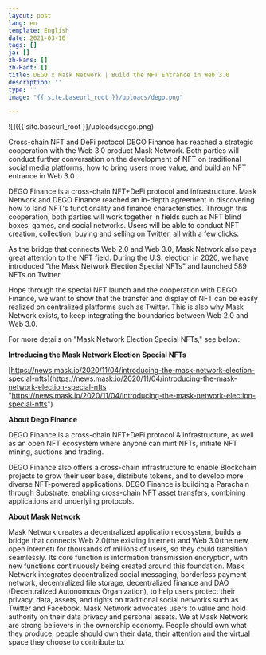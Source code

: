 ```yaml
---
layout: post
lang: en
template: English
date: 2021-03-10
tags: []
ja: []
zh-Hans: []
zh-Hant: []
title: DEGO x Mask Network | Build the NFT Entrance in Web 3.0
description: ''
type: ''
image: "{{ site.baseurl_root }}/uploads/dego.png"

---
```

![]({{ site.baseurl_root }}/uploads/dego.png)

Cross-chain NFT and DeFi protocol DEGO Finance has reached a strategic cooperation with the Web 3.0 product Mask Network. Both parties will conduct further conversation on the development of NFT on traditional social media platforms, how to bring users more value, and build an NFT entrance in  Web 3.0 .

DEGO Finance is a cross-chain NFT+DeFi protocol and infrastructure. Mask Network and DEGO Finance reached an in-depth agreement in discovering how to land NFT's functionality and finance characteristics. Through this cooperation, both parties will work together in fields such as NFT blind boxes, games, and social networks. Users will be able to conduct NFT creation, collection, buying and selling on Twitter, all with a few clicks.

As the bridge that connects Web 2.0 and Web 3.0, Mask Network also pays great attention to the NFT field. During the U.S. election in 2020, we have introduced "the Mask Network Election Special NFTs" and launched 589 NFTs on Twitter.

Hope through the special NFT launch and the cooperation with DEGO Finance, we want to show that the transfer and display of NFT can be easily realized on centralized platforms such as Twitter. This is also why Mask Network exists, to keep integrating the boundaries between Web 2.0 and Web 3.0.

For more details on "Mask Network Election Special NFTs," see below:

**Introducing the Mask Network Election Special NFTs**

[https://news.mask.io/2020/11/04/introducing-the-mask-network-election-special-nfts](https://news.mask.io/2020/11/04/introducing-the-mask-network-election-special-nfts "https://news.mask.io/2020/11/04/introducing-the-mask-network-election-special-nfts")

**About Dego Finance**

DEGO Finance is a cross-chain NFT+DeFi protocol & infrastructure, as well as an open NFT ecosystem where anyone can mint NFTs, initiate NFT mining, auctions and trading.

DEGO Finance also offers a cross-chain infrastructure to enable Blockchain projects to grow their user base, distribute tokens, and to develop more diverse NFT-powered applications. DEGO Finance is building a Parachain through Substrate, enabling cross-chain NFT asset transfers, combining applications and underlying protocols.

**About Mask Network**

Mask Network creates a decentralized application ecosystem, builds a bridge that connects Web 2.0(the existing internet) and Web 3.0(the new, open internet) for thousands of millions of users, so they could transition seamlessly. Its core function is information transmission encryption, with new functions continuously being created around this foundation. Mask Network integrates decentralized social messaging, borderless payment network, decentralized file storage, decentralized finance and DAO (Decentralized Autonomous Organization), to help users protect their privacy, data, assets, and rights on traditional social networks such as Twitter and Facebook. Mask Network advocates users to value and hold authority on their data privacy and personal assets. We at Mask Network are strong believers in the ownership economy. People should own what they produce, people should own their data, their attention and the virtual space they choose to contribute to.